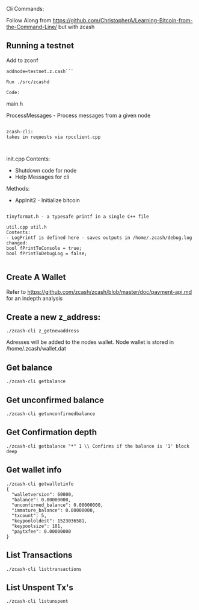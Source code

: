 Cli Commands:


Follow Along from https://github.com/ChristopherA/Learning-Bitcoin-from-the-Command-Line/ but with zcash


Running a testnet
-----------------
Add to zconf
```testnet=1
addnode=testnet.z.cash```

Run ./src/zcashd

Code:
```
main.h

ProcessMessages - Process messages from a given node



```

zcash-cli: 
takes in requests via rpcclient.cpp



```

init.cpp
Contents:
- Shutdown code for node
- Help Messages for cli

Methods:
- AppInit2 - Initialize bitcoin





```

tinyformat.h - a typesafe printf in a single C++ file

```

```
util.cpp util.h
Contents:
- LogPrintf is defined here - saves outputs in /home/.zcash/debug.log
changed: 
bool fPrintToConsole = true;
bool fPrintToDebugLog = false;


```


Create A Wallet
---------------



Refer to https://github.com/zcash/zcash/blob/master/doc/payment-api.md for an indepth analysis



Create a new z_address:
-----------------------
`./zcash-cli z_getnewaddress`

Adresses will be added to the nodes wallet. Node wallet is stored in /home/.zcash/wallet.dat

Get balance
-----------
`./zcash-cli getbalance`

Get unconfirmed balance
-----------------------
`./zcash-cli getunconfirmedbalance`

Get Confirmation depth
----------------------
`./zcash-cli getbalance "*" 1 \\ Confirms if the balance is '1' block deep` 

Get wallet info
---------------
```
./zcash-cli getwalletinfo
{
  "walletversion": 60000,
  "balance": 0.00000000,
  "unconfirmed_balance": 0.00000000,
  "immature_balance": 0.00000000,
  "txcount": 5,
  "keypoololdest": 1523036581,
  "keypoolsize": 101,
  "paytxfee": 0.00000000
}
```


List Transactions
-----------------
`./zcash-cli listtransactions`

List Unspent Tx's
-----------------
`./zcash-cli listunspent`